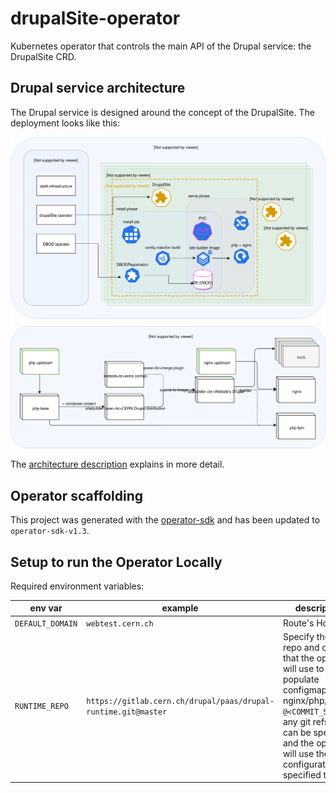 # drupalSite-operator

Kubernetes operator that controls the main API of the Drupal service: the DrupalSite CRD.

## Drupal service architecture

The Drupal service is designed around the concept of the DrupalSite.
The deployment looks like this:

![architecture diagram](docs/drupal-design.svg)

The [architecture description](docs/README.md) explains in more detail.

## Operator scaffolding

This project was generated with the [operator-sdk](https://sdk.operatorframework.io/)
and has been updated to `operator-sdk-v1.3`.

## Setup to run the Operator Locally

Required environment variables:

 env var | example | description
 --- | --- | ---
`DEFAULT_DOMAIN`  | `webtest.cern.ch`           | Route's Host field
`RUNTIME_REPO` | `https://gitlab.cern.ch/drupal/paas/drupal-runtime.git@master` | Specify the git repo and commit that the operator will use to populate configmaps for nginx/php/drupal. `@<COMMIT_SHA>` or any git refspec can be specified, and the operator will use the the configuration specified there
